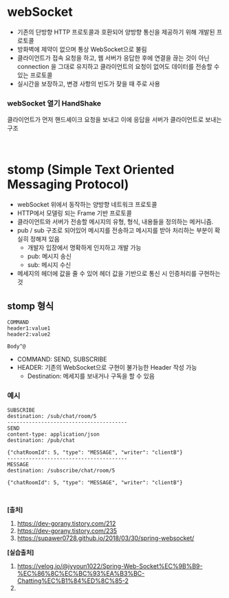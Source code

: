 # webSocket
* 기존의 단방향 HTTP 프로토콜과 호환되어 양방향 통신을 제공하기 위해 개발된 프로토콜
* 방화벽에 제약이 없으며 통상 WebSocket으로 불림
* 클라이언트가 접속 요청을 하고, 웹 서버가 응답한 후에 연결을 끊는 것이 아닌 connection 을 그대로 유지하고 클라이언트의 요청이 없어도 데이터를 전송할 수 있는 프로토콜
* 실시간을 보장하고, 변경 사항의 빈도가 잦을 때 주로 사용

### webSocket 열기 HandShake
클라이언트가 먼저 핸드셰이크 요청을 보내고 이에 응답을 서버가 클라이언트로 보내는 구조

<br> 

# stomp (Simple Text Oriented Messaging Protocol)
* webSocket 위에서 동작하는 양방향 네트워크 프로토콜
* HTTP에서 모델링 되는 Frame 기반 프로토콜
* 클라이언트와 서버가 전송할 메시지의 유형, 형식, 내용들을 정의하는 메커니즘.
* pub / sub 구조로 되어있어 메시지를 전송하고 메시지를 받아 처리하는 부분이 확실히 정해져 있음
  * 개발자 입장에서 명확하게 인지하고 개발 가능
  * pub: 메시지 송신
  * sub: 메시지 수신
* 메세지의 헤더에 값을 줄 수 있어 헤더 값을 기반으로 통신 시 인증처리를 구현하는 것

## stomp 형식
```text
COMMAND
header1:value1
header2:value2

Body^@
```
* COMMAND: SEND, SUBSCRIBE
* HEADER: 기존의 WebSocket으로 구현이 불가능한 Header 작성 가능
  * Destination: 메세지를 보내거나 구독을 할 수 있음

### 예시
```text
SUBSCRIBE
destination: /sub/chat/room/5
---------------------------------------
SEND
content-type: application/json
destination: /pub/chat

{"chatRoomId": 5, "type": "MESSAGE", "writer": "clientB"}
---------------------------------------
MESSAGE
destination: /subscribe/chat/room/5

{"chatRoomId": 5, "type": "MESSAGE", "writer": "clientB"}
```

<br> 

**[출처]**
1. https://dev-gorany.tistory.com/212
2. https://dev-gorany.tistory.com/235
3. https://supawer0728.github.io/2018/03/30/spring-websocket/


**[실습출처]**
1. https://velog.io/@jyyoun1022/Spring-Web-Socket%EC%9B%B9-%EC%86%8C%EC%BC%93%EA%B3%BC-Chatting%EC%B1%84%ED%8C%85-2
2. 